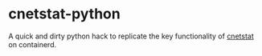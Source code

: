 # cnetstat-python

A quick and dirty python hack to replicate the key functionality of
[cnetstat](https://github.com/microsoft/cnetstat) on containerd.

